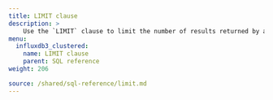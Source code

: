 ```yaml
---
title: LIMIT clause
description: > 
    Use the `LIMIT` clause to limit the number of results returned by a query.
menu:
  influxdb3_clustered:
    name: LIMIT clause
    parent: SQL reference
weight: 206

source: /shared/sql-reference/limit.md
---
```


<!-- 
The content of this page is at /content/shared/sql-reference/limit.md
-->
